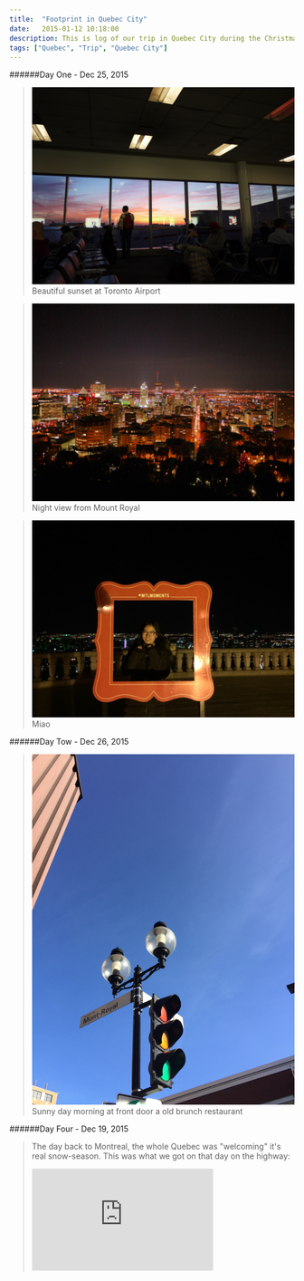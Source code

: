 ```yaml
---
title:  "Footprint in Quebec City"
date:   2015-01-12 10:18:00
description: This is log of our trip in Quebec City during the Christmas vacation 2015
tags: ["Quebec", "Trip", "Quebec City"]
---
```


######Day One - Dec 25, 2015

>![photo two](/assets/images/trip_in_quebec/P1010732.jpg)
>Beautiful sunset at Toronto Airport

>![photo two](/assets/images/trip_in_quebec/P1010734.jpg)
>Night view from Mount Royal

>![photo two](/assets/images/trip_in_quebec/IMG_1618.jpg)
>Miao

######Day Tow - Dec 26, 2015

>![photo two](/assets/images/trip_in_quebec/IMG_1635.jpg)
>Sunny day morning at front door a old brunch restaurant

######Day Four - Dec 19, 2015
>The day back to Montreal, the whole Quebec was "welcoming" it's real snow-season.
>This was what we got on that day on the highway:
>
><iframe src="https://onedrive.live.com/embed?cid=59F8FF03DFAAF5B7&resid=59F8FF03DFAAF5B7%21110557&authkey=AAg_G7mcUpZ3xz4" width="320" height="180" frameborder="0" scrolling="no" allowfullscreen></iframe>